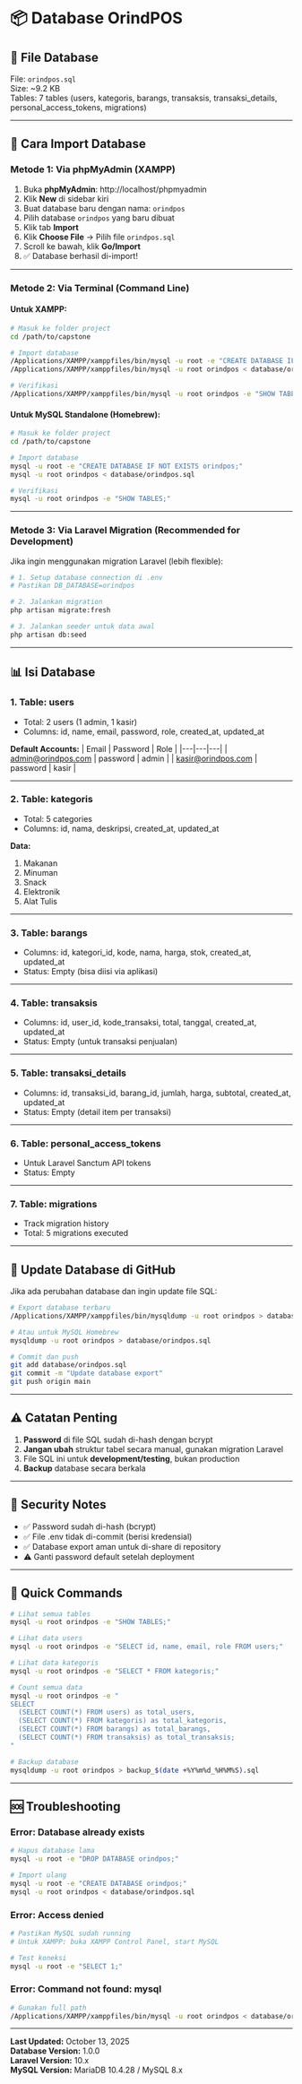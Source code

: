 # 📦 Database OrindPOS

## 📄 File Database

File: `orindpos.sql`  
Size: ~9.2 KB  
Tables: 7 tables (users, kategoris, barangs, transaksis, transaksi_details, personal_access_tokens, migrations)

---

## 🔧 Cara Import Database

### **Metode 1: Via phpMyAdmin (XAMPP)**

1. Buka **phpMyAdmin**: http://localhost/phpmyadmin
2. Klik **New** di sidebar kiri
3. Buat database baru dengan nama: `orindpos`
4. Pilih database `orindpos` yang baru dibuat
5. Klik tab **Import**
6. Klik **Choose File** → Pilih file `orindpos.sql`
7. Scroll ke bawah, klik **Go/Import**
8. ✅ Database berhasil di-import!

---

### **Metode 2: Via Terminal (Command Line)**

#### **Untuk XAMPP:**

```bash
# Masuk ke folder project
cd /path/to/capstone

# Import database
/Applications/XAMPP/xamppfiles/bin/mysql -u root -e "CREATE DATABASE IF NOT EXISTS orindpos;"
/Applications/XAMPP/xamppfiles/bin/mysql -u root orindpos < database/orindpos.sql

# Verifikasi
/Applications/XAMPP/xamppfiles/bin/mysql -u root orindpos -e "SHOW TABLES;"
```

#### **Untuk MySQL Standalone (Homebrew):**

```bash
# Masuk ke folder project
cd /path/to/capstone

# Import database
mysql -u root -e "CREATE DATABASE IF NOT EXISTS orindpos;"
mysql -u root orindpos < database/orindpos.sql

# Verifikasi
mysql -u root orindpos -e "SHOW TABLES;"
```

---

### **Metode 3: Via Laravel Migration (Recommended for Development)**

Jika ingin menggunakan migration Laravel (lebih flexible):

```bash
# 1. Setup database connection di .env
# Pastikan DB_DATABASE=orindpos

# 2. Jalankan migration
php artisan migrate:fresh

# 3. Jalankan seeder untuk data awal
php artisan db:seed
```

---

## 📊 Isi Database

### **1. Table: users**
- Total: 2 users (1 admin, 1 kasir)
- Columns: id, name, email, password, role, created_at, updated_at

**Default Accounts:**
| Email | Password | Role |
|---|---|---|
| admin@orindpos.com | password | admin |
| kasir@orindpos.com | password | kasir |

---

### **2. Table: kategoris**
- Total: 5 categories
- Columns: id, nama, deskripsi, created_at, updated_at

**Data:**
1. Makanan
2. Minuman
3. Snack
4. Elektronik
5. Alat Tulis

---

### **3. Table: barangs**
- Columns: id, kategori_id, kode, nama, harga, stok, created_at, updated_at
- Status: Empty (bisa diisi via aplikasi)

---

### **4. Table: transaksis**
- Columns: id, user_id, kode_transaksi, total, tanggal, created_at, updated_at
- Status: Empty (untuk transaksi penjualan)

---

### **5. Table: transaksi_details**
- Columns: id, transaksi_id, barang_id, jumlah, harga, subtotal, created_at, updated_at
- Status: Empty (detail item per transaksi)

---

### **6. Table: personal_access_tokens**
- Untuk Laravel Sanctum API tokens
- Status: Empty

---

### **7. Table: migrations**
- Track migration history
- Total: 5 migrations executed

---

## 🔄 Update Database di GitHub

Jika ada perubahan database dan ingin update file SQL:

```bash
# Export database terbaru
/Applications/XAMPP/xamppfiles/bin/mysqldump -u root orindpos > database/orindpos.sql

# Atau untuk MySQL Homebrew
mysqldump -u root orindpos > database/orindpos.sql

# Commit dan push
git add database/orindpos.sql
git commit -m "Update database export"
git push origin main
```

---

## ⚠️ Catatan Penting

1. **Password** di file SQL sudah di-hash dengan bcrypt
2. **Jangan ubah** struktur tabel secara manual, gunakan migration Laravel
3. File SQL ini untuk **development/testing**, bukan production
4. **Backup** database secara berkala

---

## 🔐 Security Notes

- ✅ Password sudah di-hash (bcrypt)
- ✅ File .env tidak di-commit (berisi kredensial)
- ✅ Database export aman untuk di-share di repository
- ⚠️ Ganti password default setelah deployment

---

## 📝 Quick Commands

```bash
# Lihat semua tables
mysql -u root orindpos -e "SHOW TABLES;"

# Lihat data users
mysql -u root orindpos -e "SELECT id, name, email, role FROM users;"

# Lihat data kategoris
mysql -u root orindpos -e "SELECT * FROM kategoris;"

# Count semua data
mysql -u root orindpos -e "
SELECT 
  (SELECT COUNT(*) FROM users) as total_users,
  (SELECT COUNT(*) FROM kategoris) as total_kategoris,
  (SELECT COUNT(*) FROM barangs) as total_barangs,
  (SELECT COUNT(*) FROM transaksis) as total_transaksis;
"

# Backup database
mysqldump -u root orindpos > backup_$(date +%Y%m%d_%H%M%S).sql
```

---

## 🆘 Troubleshooting

### **Error: Database already exists**
```bash
# Hapus database lama
mysql -u root -e "DROP DATABASE orindpos;"

# Import ulang
mysql -u root -e "CREATE DATABASE orindpos;"
mysql -u root orindpos < database/orindpos.sql
```

### **Error: Access denied**
```bash
# Pastikan MySQL sudah running
# Untuk XAMPP: buka XAMPP Control Panel, start MySQL

# Test koneksi
mysql -u root -e "SELECT 1;"
```

### **Error: Command not found: mysql**
```bash
# Gunakan full path
/Applications/XAMPP/xamppfiles/bin/mysql -u root orindpos < database/orindpos.sql
```

---

**Last Updated:** October 13, 2025  
**Database Version:** 1.0.0  
**Laravel Version:** 10.x  
**MySQL Version:** MariaDB 10.4.28 / MySQL 8.x
